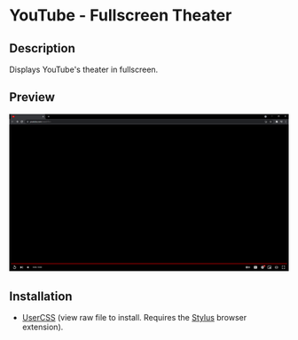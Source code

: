 # YouTube - Fullscreen Theater

## Description

Displays YouTube's theater in fullscreen.

## Preview

![Preview](preview.png)

## Installation

- [UserCSS](./youtube-fullscreen-theater.user.css) (view raw file to install. Requires the [Stylus](https://github.com/openstyles/stylus#releases) browser extension).